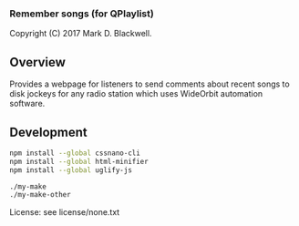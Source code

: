 ### Remember songs (for QPlaylist)

Copyright (C) 2017 Mark D. Blackwell.

## Overview

Provides a webpage for listeners
to send comments about recent songs to disk jockeys
for any radio station
which uses WideOrbit automation software.

## Development

````bash
npm install --global cssnano-cli
npm install --global html-minifier
npm install --global uglify-js

./my-make
./my-make-other
````

License: see license/none.txt
